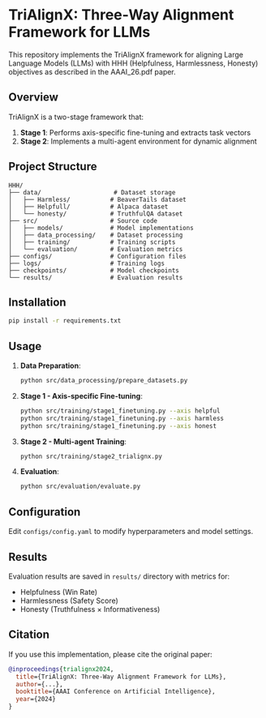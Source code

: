 # TriAlignX: Three-Way Alignment Framework for LLMs

This repository implements the TriAlignX framework for aligning Large Language Models (LLMs) with HHH (Helpfulness, Harmlessness, Honesty) objectives as described in the AAAI_26.pdf paper.

## Overview

TriAlignX is a two-stage framework that:
1. **Stage 1**: Performs axis-specific fine-tuning and extracts task vectors
2. **Stage 2**: Implements a multi-agent environment for dynamic alignment

## Project Structure

```
HHH/
├── data/                    # Dataset storage
│   ├── Harmless/           # BeaverTails dataset
│   ├── Helpfull/           # Alpaca dataset  
│   └── honesty/            # TruthfulQA dataset
├── src/                    # Source code
│   ├── models/             # Model implementations
│   ├── data_processing/    # Dataset processing
│   ├── training/           # Training scripts
│   └── evaluation/         # Evaluation metrics
├── configs/                # Configuration files
├── logs/                   # Training logs
├── checkpoints/            # Model checkpoints
└── results/                # Evaluation results
```

## Installation

```bash
pip install -r requirements.txt
```

## Usage

1. **Data Preparation**:
   ```bash
   python src/data_processing/prepare_datasets.py
   ```

2. **Stage 1 - Axis-specific Fine-tuning**:
   ```bash
   python src/training/stage1_finetuning.py --axis helpful
   python src/training/stage1_finetuning.py --axis harmless
   python src/training/stage1_finetuning.py --axis honest
   ```

3. **Stage 2 - Multi-agent Training**:
   ```bash
   python src/training/stage2_trialignx.py
   ```

4. **Evaluation**:
   ```bash
   python src/evaluation/evaluate.py
   ```

## Configuration

Edit `configs/config.yaml` to modify hyperparameters and model settings.

## Results

Evaluation results are saved in `results/` directory with metrics for:
- Helpfulness (Win Rate)
- Harmlessness (Safety Score)  
- Honesty (Truthfulness × Informativeness)

## Citation

If you use this implementation, please cite the original paper:

```bibtex
@inproceedings{trialignx2024,
  title={TriAlignX: Three-Way Alignment Framework for LLMs},
  author={...},
  booktitle={AAAI Conference on Artificial Intelligence},
  year={2024}
}
``` 